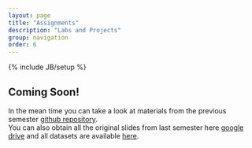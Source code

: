 ```yaml
---
layout: page
title: "Assignments"
description: "Labs and Projects"
group: navigation
order: 6
---
```


{% include JB/setup %}

## Coming Soon!  

In the mean time you can take a look at materials from the previous semester [github repository](https://github.com/DS-100/sp17/tree/master/materials).  
You can also obtain all the original slides from last semester here [google drive](https://drive.google.com/open?id=0Bze55lezLJhIM3BBRW0wc0lXQWs) and all datasets are available [here](https://drive.google.com/open?id=0B2k285AK-3KER3JoZU9hQVNGU2c).